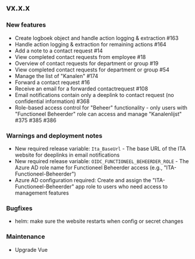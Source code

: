 ## vx.x.x

### New features

* Create logboek object and handle action logging \& extraction #163
* Handle action logging \& extraction for remaining actions #164
* Add a note to a contact request #14
* View completed contact requests from employee #18
* Overview of contact requests for department or group #19
* View completed contact requests for department or group #54
* Manage the list of "Kanalen" #174
* Forward a contact request #16
* Receive an email for a forwarded contactrequest #108
* Email notifications contain only a deeplink to contact request (no confidential information) #368
* Role-based access control for "Beheer" functionality - only users with "Functioneel Beheerder" role can access and manage "Kanalenlijst" #375 #385 #386



### Warnings and deployment notes

* New required release variable: `Ita_BaseUrl` - The base URL of the ITA website for deeplinks in email notifications
* New required release variable: `OIDC_FUNCTIONEEL_BEHEERDER_ROLE` - The Azure AD role name for Functioneel Beheerder access (e.g., "ITA-Functioneel-Beheerder")
* Azure AD configuration required: Create and assign the "ITA-Functioneel-Beheerder" app role to users who need access to management features

### Bugfixes

* helm: make sure the website restarts when config or secret changes

### Maintenance

* Upgrade Vue
